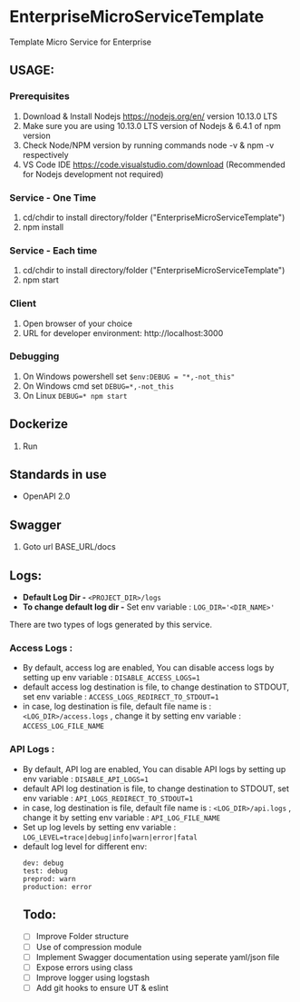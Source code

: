 # EnterpriseMicroServiceTemplate
Template Micro Service for Enterprise

## USAGE:

### Prerequisites
1. Download & Install Nodejs https://nodejs.org/en/ version 10.13.0 LTS
1. Make sure you are using 10.13.0 LTS version of Nodejs & 6.4.1 of npm version
1. Check Node/NPM version by running commands node -v & npm -v respectively
1. VS Code IDE https://code.visualstudio.com/download (Recommended for Nodejs development not required)

### Service - One Time
1. cd/chdir to install directory/folder ("EnterpriseMicroServiceTemplate")
1. npm install

### Service - Each time
1. cd/chdir to install directory/folder ("EnterpriseMicroServiceTemplate")
1. npm start

### Client
1. Open browser of your choice
1. URL for developer environment: http://localhost:3000

### Debugging
1. On Windows powershell set `$env:DEBUG = "*,-not_this"`
1. On Windows cmd set `DEBUG=*,-not_this`
1. On Linux `DEBUG=* npm start`

## Dockerize
1. Run 

## Standards in use
- OpenAPI 2.0

## Swagger
1. Goto url BASE_URL/docs


## Logs:
- **Default Log Dir -** `<PROJECT_DIR>/logs` <br>
- **To change default log dir -** Set env variable : `LOG_DIR='<DIR_NAME>'`

There are two types of logs generated by this service.
### Access Logs : 
  - By default, access log are enabled, You can disable access logs by setting up env variable : `DISABLE_ACCESS_LOGS=1`
  - default access log destination is file, to change destination to STDOUT, set env variable : `ACCESS_LOGS_REDIRECT_TO_STDOUT=1`
  - in case, log destination is file, default file name is : `<LOG_DIR>/access.logs` , change it by setting env variable : `ACCESS_LOG_FILE_NAME`
### API Logs :
- By default, API log are enabled, You can disable API logs by setting up env variable : `DISABLE_API_LOGS=1`
- default API log destination is file, to change destination to STDOUT, set env variable : `API_LOGS_REDIRECT_TO_STDOUT=1`
- in case, log destination is file, default file name is : `<LOG_DIR>/api.logs` , change it by setting env variable : `API_LOG_FILE_NAME`
- Set up log levels by setting env variable : `LOG_LEVEL=trace|debug|info|warn|error|fatal`
- default log level for different env: 
  ```
  dev: debug
  test: debug
  preprod: warn
  production: error
  ```
  ## Todo:
  - [ ] Improve Folder structure
  - [ ] Use of compression module
  - [ ] Implement Swagger documentation using seperate yaml/json file
  - [ ] Expose errors using class
  - [ ] Improve logger using logstash
  - [ ] Add git hooks to ensure UT & eslint

